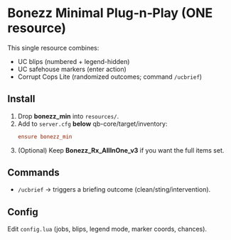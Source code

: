 # Bonezz Minimal Plug‑n‑Play (ONE resource)

This single resource combines:
- UC blips (numbered + legend-hidden)
- UC safehouse markers (enter action)
- Corrupt Cops Lite (randomized outcomes; command `/ucbrief`)

## Install
1) Drop **bonezz_min** into `resources/`.
2) Add to `server.cfg` **below** qb-core/target/inventory:
   ```cfg
   ensure bonezz_min
   ```
3) (Optional) Keep **Bonezz_Rx_AllInOne_v3** if you want the full items set.

## Commands
- `/ucbrief` → triggers a briefing outcome (clean/sting/intervention).

## Config
Edit `config.lua` (jobs, blips, legend mode, marker coords, chances).
